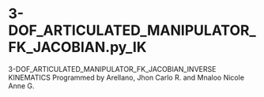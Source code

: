 # 3-DOF_ARTICULATED_MANIPULATOR_FK_JACOBIAN.py_IK
3-DOF_ARTICULATED_MANIPULATOR_FK_JACOBIAN_INVERSE KINEMATICS Programmed by Arellano, Jhon Carlo R. and Mnaloo Nicole Anne G.
